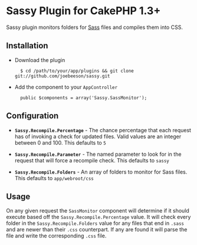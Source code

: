 # Sassy Plugin for CakePHP 1.3+

Sassy plugin monitors folders for [Sass][1] files and compiles them into CSS.

## Installation

* Download the plugin

        $ cd /path/to/your/app/plugins && git clone git://github.com/joebeeson/sassy.git

* Add the component to your `AppController`

        public $components = array('Sassy.SassMonitor');

## Configuration

* **`Sassy.Recompile.Percentage`** - The chance percentage that each request has of invoking a check for updated files. Valid values are an integer between 0 and 100. This defaults to `5`

* **`Sassy.Recompile.Parameter`** - The named parameter to look for in the request that will force a recompile check. This defaults to `sassy`

* **`Sassy.Recompile.Folders`** - An array of folders to monitor for Sass files. 
 This defaults to `app/webroot/css`

## Usage

On any given request the `SassMonitor` component will determine if it should execute based off the `Sassy.Recompile.Percentage` value. It will check every folder in the `Sassy.Recompile.Folders` value for any files that end in `.sass` and are newer than their `.css` counterpart. If any are found it will parse the file and write the corresponding `.css` file. 

  [1]: http://sass-lang.com/
